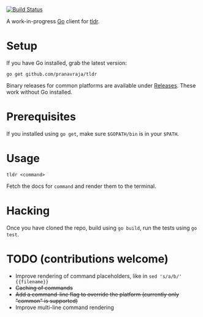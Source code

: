 [![Build Status](https://drone.io/github.com/pranavraja/tldr/status.png)](https://drone.io/github.com/pranavraja/tldr/latest)

A work-in-progress [Go](http://golang.org/) client for [tldr](https://github.com/rprieto/tldr/).

# Setup

If you have Go installed, grab the latest version:

    go get github.com/pranavraja/tldr

Binary releases for common platforms are available under [Releases](https://github.com/pranavraja/tldr/releases/latest). These work without Go installed.

# Prerequisites

If you installed using `go get`, make sure `$GOPATH/bin` is in your `$PATH`.

# Usage

    tldr <command>

Fetch the docs for `command` and render them to the terminal.

# Hacking

Once you have cloned the repo, build using `go build`, run the tests using `go test`.

# TODO (contributions welcome)

- Improve rendering of command placeholders, like in `sed 's/a/b/' {{filename}}`
- ~~Caching of commands~~
- ~~Add a command-line flag to override the platform (currently only "common" is supported)~~
- Improve multi-line command rendering
